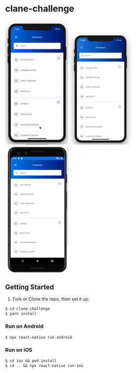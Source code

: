 # clane-challenge



<img src="./doc/images/iOS-preview.gif" alt="iOS App Preview(gif)"  style="max-width: 40%;"/>
<img src="./doc/images/screenshotIOS.png" alt="App Preview (iOS)"  style="max-width: 40%;"/>
<img src="./doc/images/screenshotAndroid.png" alt="App Preview (Android)"  style="max-width: 40%;"/>

## Getting Started

1. Fork or Clone the repo, then set it up:

```
$ cd clane-challenge
$ yarn install
```

### Run on Android

```
$ npx react-native run-android
```

### Run on iOS

```
$ cd ios && pod install
$ cd .. && npx react-native run-ios
```

